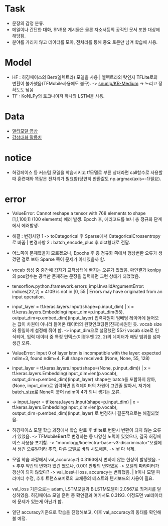 # Task
- 문장의 감정 분류.
- 메일이나 간단한 대화, SNS용 게시물은 물론 자소서등의 공적인 문서 또한 대상에 해당됨.
- 분야를 가리지 않고 데이터를 모아, 전처리를 통해 중요 토큰만 남겨 학습에 사용.

# Model
- HF : 허깅페이스의 Bert(엘렉트라) 모델을 사용 | 엘렉트라의 탓인지 TFLite로의 변환이 불가했음(TFMobile사용에도 불구).
  -> [snunlp/KR-Medium](https://huggingface.co/snunlp/KR-Medium) -> 느리고 정확도도 낮음
- TF : KoNLPy의 토크나이저 하나와 LSTM을 사용.

# Data
- [멀티모달 영상](https://aihub.or.kr/aidata/137)
- [감성대화 말뭉치](https://aihub.or.kr/aidata/7978)

# notice
- 허깅페이스 등 커스텀 모델을 학습시키고 tf모델로 부른 상태라면 call함수로 사용할 때 훈련때와 똑같은 전처리가 필요함(당연히 반환값도 np.argmax(axis=-1)필요).

# error
- ValueError: Cannot reshape a tensor with 768 elements to shape [1,1,100,1] (100 elements) 에러 발생. Epoch 후, 에러코드를 보니 층 정규화 단계에서 에러발생.
- 해결 : 변경사항 1 -> toCategorical 후 Sparse에서 CategoricalCrossentropy로 바꿈 | 변경사항 2 : batch_encode_plus 후 dict형태로 전달.
- 어느쪽이 문제였을지 모르겠으나, Epochs 후 층 정규화 쪽에서 형상변환 오류가 생겼던 걸로 보아 Sparse 쪽이 문제가 아니였을까 함.

- vocab 생성 중 중간에 갑자기 교착상태에 빠지는 오류가 있었음. 확인결과 konlpy의 pos함수는 공백만 존재하는 문장을 입력하면 그런 상태가 되었었음.

- tensorflow.python.framework.errors_impl.InvalidArgumentError:  indices[22,2] = 4109 is not in [0, 55 | Errors may have originated from an input operation.
- input_layer = tf.keras.layers.Input(shape=p.input_dim) | x = tf.keras.layers.Embedding(input_dim=p.input_dim(55), output_dim=p.embed_dim)(input_layer)
  입력차원이 임베딩 레이어에 들어오는 값이 차원이 아니라 들어온 데이터의 원핫인코딩된(진짜)차원인 듯. vocab size와 동일하게 설정해 줘야 함.
  -> input_dim으로 설정했던 55가 vocab size로 인식되어, 입력 데이터 중 특정 인덱스(이경우엔 22, 2)의 데이터가 해당 범위를 넘자 생긴 오류. 
- ValueError: Input 0 of layer lstm is incompatible with the layer: expected ndim=3, found ndim=4. Full shape received: (None, None, 55, 128)
- input_layer = tf.keras.layers.Input(shape=(None, p.input_dim)) | x = tf.keras.layers.Embedding(input_dim=len(p.vocab), output_dim=p.embed_dim)(input_layer)
  shape는 batch를 포함하지 않아, (None, input_dim)로 입력하면 입력데이터의 차원이 그런줄 알아서, 저기에 batch_size로 None이 붙어 ndim이 4가 되니 생기는 오류.
- -> input_layer = tf.keras.layers.Input(shape=p.input_dim) | x = tf.keras.layers.Embedding(input_dim=len(p.vocab), output_dim=p.embed_dim)(input_layer)
  로 변경하니 결론적으로는 해결되었음. 

- 허깅페이스 모델 학습 과정에서 학습 완료 후 tflite로 변환시 변환이 되지 않는 오류가 있었음. -> TFMobileBert로 변경하는 등 다양한 노력이 있었으나, 결국 허깅페이스 사용을 포기함.
  -> "monologg/koelectra-base-v3-discriminator"모델에서 생긴 오류일거라 추측, 다른 모델로 바꿔 시도해봄. -> hf 다 삭제.

- 모델 학습 과정에서 val_accuracy가 0.3193에서 변하지 않는 현상이 발생했음. -> 추후 약간의 변화가 있긴 했으나, 0.001 안팎의 변화였음
  -> 모델의 파라미터가 갱신이 되지 않았다? -> val_loss나 loss, accuracy는 변화했음. | lr이나 모델 파라미터 수정, 추후 트랜스포머로의 교체등의 테스트와 텐서보드의 사용이 필요.
- val_loss 기준으로는 adam, LSTM모델과 BiLSTM모델이 2.0567로 최저치를 달성하였음.  허깅페이스 모델 훈련 중 확인결과 여기서도 0.3193. 이정도면 val데이터에 문제가 있는게 아닌가 함.
- 일단 accuracy기준으로 학습을 진행해보고, 이후 val_accuracy의 동태를 확인해 볼 예정. 
